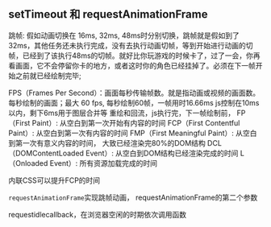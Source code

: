 ## setTimeout 和 requestAnimationFrame

跳帧: 假如动画切换在 16ms, 32ms, 48ms时分别切换，跳帧就是假如到了32ms，其他任务还未执行完成，没有去执行动画切帧，等到开始进行动画的切帧，已经到了该执行48ms的切帧。就好比你玩游戏的时候卡了，过了一会，你再看画面，它不会停留你卡的地方，或者这时你的角色已经挂掉了。必须在下一帧开始之前就已经绘制完毕;

FPS（Frames Per Second）：画面每秒传输帧数。就是指动画或视频的画面数。每秒绘制的画面；最大 60 fps, 每秒绘制60帧，一帧用时16.66ms js控制在10ms以内，剩下6ms用于图层合并等
重绘和回流，js执行完，下一帧绘制前，
FP（First Paint）: 从空白到第一次开始有内容的时间
FCP（First Contentful Paint）: 从空白到第一次有内容的时间
FMP（First Meaningful Paint）: 从空白到第一次有意义内容的时间， 大致已经渲染完80%的DOM结构
DCL（DOMContentLoaded Event）: 从空白到DOM结构已经渲染完成的时间
L（Onloaded Event）: 所有资源加载完成的时间

内联CSS可以提升FCP的时间

`requestAnimationFrame`实现跳帧动画， requestAnimationFrame的第二个参数

requestidlecallback，在浏览器空闲的时期依次调用函数
